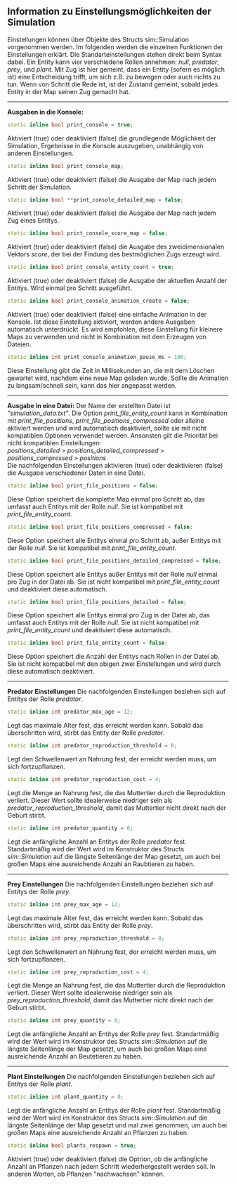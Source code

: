 Information zu Einstellungsmöglichkeiten der Simulation
-------------------------------------------------------

Einstellungen können über Objekte des Structs sim::Simulation vorgenommen werden. Im folgenden werden die einzelnen Funktionen der Einstellungen erklärt. Die Standarteinstellungen stehen direkt beim Syntax dabei. Ein Entity kann vier verschiedene Rollen annehmen: *null*, *predator*, *prey*, und *plant*. Mit Zug ist hier gemeint, dass ein Entity (sofern es möglich ist) eine Entscheidung trifft, um sich z.B. zu bewegen oder auch nichts zu tun. Wenn von Schritt die Rede ist, ist der Zustand gemeint, sobald jedes Entity in der Map seinen Zug gemacht hat.
****************************
**Ausgaben in die Konsole:**

```c++
static inline bool print_console = true;
```
Aktiviert (true) oder deaktiviert (false) die grundlegende Möglichkeit der Simulation, Ergebnisse in die Konsole auszugeben, unabhängig von anderen     Einstellungen.
```c++
static inline bool print_console_map;
```
Aktiviert (true) oder deaktiviert (false) die Ausgabe der Map nach jedem Schritt der Simulation.
```c++
static inline bool **print_console_detailed_map = false;  
```
Aktiviert (true) oder deaktiviert (false) die Ausgabe der Map nach jedem Zug eines Entitys.
```c++
static inline bool print_console_score_map = false;
```
Aktiviert (true) oder deaktiviert (false) die Ausgabe des zweidimensionalen Vektors *score*, der bei der Findung des bestmöglichen Zugs erzeugt wird.
```c++
static inline bool print_console_entity_count = true;
```
Aktiviert (true) oder deaktiviert (false) die Ausgabe der aktuellen Anzahl der Entitys. Wird einmal pro Schritt ausgeführt.
```c++
static inline bool print_console_animation_create = false;
```
Aktiviert (true) oder deaktiviert (false) eine einfache Animation in der Konsole. Ist diese Einstellung aktiviert, werden andere Ausgaben automatisch unterdrückt. Es wird empfohlen, diese Einstellung für kleinere Maps zu verwenden und nicht in Kombination mit dem Erzeugen von Dateien.
```c++
static inline int print_console_animation_pause_ms = 100;
```
Diese Einstellung gibt die Zeit in Millisekunden an, die mit dem Löschen gewartet wird, nachdem eine neue Map geladen wurde. Sollte die Animation zu langsam/schnell sein, kann das hier angepasst werden.  
  
**************************
**Ausgabe in eine Datei:**
Der Name der erstellten Datei ist *"simulation_data.txt"*. Die Option *print_file_entity_count* kann in Kombination mit *print_file_positions*, *print_file_positions_compressed* oder alleine aktiviert werden und wird automatisch deaktiviert, sollte sie mit nicht kompatiblen Optionen verwendet werden. Ansonsten gilt die Priorität bei nicht kompatiblen Einstellungen:  
*positions_detailed* > *positions_detailed_compressed* > *positions_compressed* > *positions*  
Die nachfolgenden Einstellungen aktivieren (true) oder deaktivieren (false) die Ausgabe verschiedener Daten in eine Datei.
```c++
static inline bool print_file_positions = false;
```
Diese Option speichert die komplette Map einmal pro Schritt ab, das umfasst auch Entitys mit der Rolle *null*. Sie ist kompatibel mit *print_file_entity_count*.
```c++
static inline bool print_file_positions_compressed = false;
```
Diese Option speichert alle Entitys einmal pro Schritt ab, außer Entitys mit der Rolle *null*. Sie ist kompatibel mit *print_file_entity_count*.
```c++
static inline bool print_file_positions_detailed_compressed = false;
```
Diese Option speichert alle Entitys außer Entitys mit der Rolle *null* einmal pro Zug in der Datei ab. Sie ist nicht kompatibel mit *print_file_entity_count* und deaktiviert diese automatisch.
```c++
static inline bool print_file_positions_detailed = false;
```
Diese Option speichert alle Entitys einmal pro Zug in der Datei ab, das umfasst auch Entitys mit der Rolle *null*. Sie ist nicht kompatibel mit *print_file_entity_count* und deaktiviert diese automatisch.
```c++
static inline bool print_file_entity_count = false;
```
Diese Option speichert die Anzahl der Entitys nach Rollen in der Datei ab. Sie ist nicht kompatibel mit den obigen zwei Einstellungen und wird durch diese automatisch deaktiviert.  

**************************
**Predator Einstellungen**
Die nachfolgenden Einstellungen beziehen sich auf Entitys der Rolle *predator*.
```c++
static inline int predator_max_age = 12;
```
Legt das maximale Alter fest, das erreicht werden kann. Sobald das überschritten wird, stirbt das Entity der Rolle *predator*.
```c++
static inline int predator_reproduction_threshold = 8;
```
Legt den Schwellenwert an Nahrung fest, der erreicht werden muss, um sich fortzupflanzen.
```c++
static inline int predator_reproduction_cost = 4;
```
Legt die Menge an Nahrung fest, die das Muttertier durch die Reproduktion verliert. Dieser Wert sollte idealerweise niedriger sein als *predator_reproduction_threshold*, damit das Muttertier nicht direkt nach der Geburt stirbt.
```c++
static inline int predator_quantity = 0;
```
Legt die anfängliche Anzahl an Entitys der Rolle *predator* fest. Standartmäßig wird der Wert wird im Konstruktor des Structs *sim::Simulation* auf die längste Seitenlänge der Map gesetzt, um auch bei großen Maps eine ausreichende Anzahl an Raubtieren zu haben.  

************************
**Prey Einstellungen**
Die nachfolgenden Einstellungen beziehen sich auf Entitys der Rolle *prey*.
```c++
static inline int prey_max_age = 12;
```
Legt das maximale Alter fest, das erreicht werden kann. Sobald das überschritten wird, stirbt das Entity der Rolle *prey*.
```c++
static inline int prey_reproduction_threshold = 8;
```
Legt den Schwellenwert an Nahrung fest, der erreicht werden muss, um sich fortzupflanzen.
```c++
static inline int prey_reproduction_cost = 4;
```
Legt die Menge an Nahrung fest, die das Muttertier durch die Reproduktion verliert. Dieser Wert sollte idealerweise niedriger sein als *prey_reproduction_threshold*, damit das Muttertier nicht direkt nach der Geburt stirbt.
```c++
static inline int prey_quantity = 0;
```
Legt die anfängliche Anzahl an Entitys der Rolle *prey* fest. Standartmäßig wird der Wert wird im Konstruktor des Structs *sim::Simulation* auf die längste Seitenlänge der Map gesetzt, um auch bei großen Maps eine ausreichende Anzahl an Beutetieren zu haben.  
***********************
**Plant Einstellungen**
Die nachfolgenden Einstellungen beziehen sich auf Entitys der Rolle *plant*.
```c++
static inline int plant_quantity = 0;
```
Legt die anfängliche Anzahl an Entitys der Rolle *plant* fest. Standartmäßig wird der Wert wird im Konstruktor des Structs *sim::Simulation* auf die längste Seitenlänge der Map gesetzt und mal zwei genommen, um auch bei großen Maps eine ausreichende Anzahl an Pflanzen zu haben.
```c++
static inline bool plants_respawn = true;
```
Aktiviert (true) oder deaktiviert (false) die Optrion, ob die anfängliche Anzahl an Pflanzen nach jedem Schritt wiederhergestellt werden soll. In anderen Worten, ob Pflanzen "nachwachsen" können.
